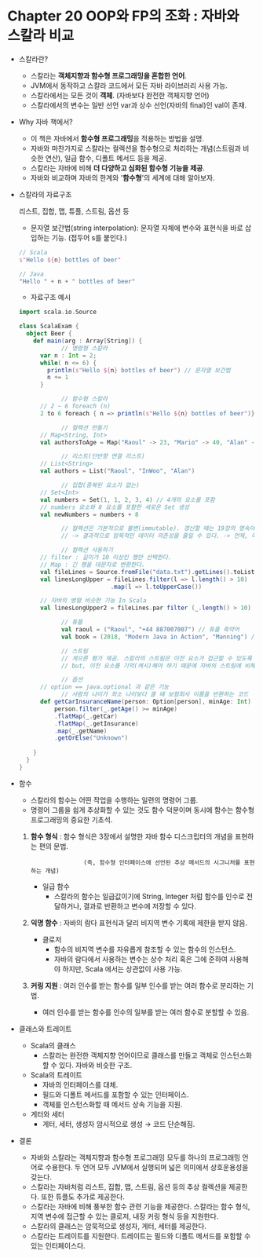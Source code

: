 # Chapter 20 OOP와 FP의 조화 : 자바와 스칼라 비교

- 스칼라란?
    - 스칼라는 **객체지향과 함수형 프로그래밍을 혼합한 언어**.
    - JVM에서 동작하고 스칼라 코드에서 모든 자바 라이브러리 사용 가능.
    - 스칼라에서는 모든 것이 **객체**. (자바보다 완전한 객체지향 언어)
    - 스칼라에서의 변수는 일반 선언 var과 상수 선언(자바의 final)인 val이 존재.
- Why 자바 책에서?
    - 이 책은 자바에서 **함수형 프로그래밍**을 적용하는 방법을 설명.
    - 자바와 마찬가지로 스칼라는 컬렉션을 함수형으로 처리하는 개념(스트림과 비슷한 연산), 일급 함수, 디폴트 메서드 등을 제공.
    - 스칼라는 자바에 비해 **더 다양하고 심화된 함수형 기능을 제공**.
    - 자바와 비교하며 자바의 한계와 '**함수형**'의 세계에 대해 알아보자.
- 스칼라의 자료구조

    리스트, 집합, 맵, 튜플, 스트림, 옵션 등

    - 문자열 보간법(string interpolation): 문자열 자체에 변수와 표현식을 바로 삽입하는 기능. (접두어 s를 붙인다.)

    ```scala
    // Scala
    s"Hello ${n} bottles of beer"
    ```

    ```scala
    // Java
    "Hello " + n + " bottles of beer"
    ```

    - 자료구조 예시

    ```scala
    import scala.io.Source

    class ScalaExam {
      object Beer {
        def main(arg : Array[String]) {
    			// 명령형 스칼라
          var n : Int = 2;
          while( n <= 6) {
            println(s"Hello ${n} bottles of beer") // 문자열 보간법 
            n += 1
          }

    			// 함수형 스칼라
          // 2 ~ 6 foreach (n)
          2 to 6 foreach { n => println(s"Hello ${n} bottles of beer")}

    			// 컬렉션 만들기
          // Map<String, Int>
          val authorsToAge = Map("Raoul" -> 23, "Mario" -> 40, "Alan" -> 53); // ->로 키를 값에 대응시켜 맵 만들기

    			// 리스트(단반향 연결 리스트)
          // List<String>
          val authors = List("Raoul", "InWoo", "Alan")

    			// 집합(중복된 요소가 없는)
          // Set<Int>
          val numbers = Set(1, 1, 2, 3, 4) // 4개의 요소를 포함
          // numbers 요소와 8 요소를 포함한 새로운 Set 생성
          val newNumbers = numbers + 8

    			// 컬렉션은 기본적으로 불변(immutable). 갱신할 때는 19장의 영속이라는 용어 스칼라에도 적용 가능. 
    			// -> 결과적으로 암묵적인 데이터 의존성을 줄일 수 있다. -> 언제, 어디서 컬렉션(또는 다른 공유된 자료구조 등)을 갱신했는지 크게 신경 쓰지 않아도 된다.

    			// 컬렉션 사용하기
          // filter : 길이가 10 이상인 행만 선택한다.
          // Map : 긴 행을 대문자로 변환한다.
          val fileLines = Source.fromFile("data.txt").getLines().toList
          val linesLongUpper = fileLines.filter(l => l.length() > 10)
                              .map(l => l.toUpperCase())

          // 자바의 병렬 비슷한 기능 In Scala
          val linesLongUpper2 = fileLines.par filter (_.length() > 10) map(_.toUpperCase())

    			// 튜플
    			val raoul = ("Raoul", "+44 887007007") // 튜플 축약어
    			val book = (2018, "Modern Java in Action", "Manning") // (Int, String, String)형식의 튜플

    			// 스트림
    			// 게으른 평가 제공. 스칼라의 스트림은 이전 요소가 접근할 수 있도록 기존 계산값을 기억. 
    			// but, 이전 요소를 기억(캐시)해야 하기 때문에 자바의 스트림에 비해 메모리 효율성이 조금 떨어짐.

    			// 옵션
          // option == java.optional 과 같은 기능
    			// 사람의 나이가 최소 나이보다 클 때 보험회사 이름을 반환하는 코드      
          def getCarInsuranceName(person: Option[person], minAge: Int) =
              person.filter(_.getAge() >= minAge)
              .flatMap(_.getCar)
              .flatMap(_.getInsurance)
              .map(_.getName)
              .getOrElse("Unknown")
           
        }
      }
    }
    ```

- 함수
    - 스칼라의 함수는 어떤 작업을 수행하는 일련의 명령어 그룹.
    - 명령어 그룹을 쉽게 추상화할 수 있는 것도 함수 덕분이며 동시에 함수는 함수형 프로그래밍의 중요한 기초석.

    1. **함수 형식** : 함수 형식은 3장에서 설명한 자바 함수 디스크립터의 개념을 표현하는 편의 문법. 

                          (즉, 함수형 인터페이스에 선언된 추상 메서드의 시그니처를 표현하는 개념)

        - 일급 함수
            - 스칼라의 함수는 일급값이기에 String, Integer 처럼 함수를 인수로 전달하거나, 결과로 반환하고 변수에 저장할 수 있다.
    2. **익명 함수** : 자바의 람다 표현식과 달리 비지역 변수 기록에 제한을 받지 않음.
        - 클로저
            - 함수의 비지역 변수를 자유롭게 참조할 수 있는 함수의 인스턴스.
            - 자바의 람다에서 사용하는 변수는 상수 처리 혹은 그에 준하여 사용해야 하지만, Scala 에서는 상관없이 사용 가능.
    3. **커링 지원** : 여러 인수를 받는 함수를 일부 인수를 받는 여러 함수로 분리하는 기법.
        - 여러 인수를 받는 함수를 인수의 일부를 받는 여러 함수로 분할할 수 있음.
- 클래스와 트레이트
    - Scala의 클래스
        - 스칼라는 완전한 객체지향 언어이므로 클래스를 만들고 객체로 인스턴스화할 수 있다. 자바와 비슷한 구조.
    - Scala의 트레이트
        - 자바의 인터페이스를 대체.
        - 필드와 디폴트 메서드를 포함할 수 있는 인터페이스.
        - 객체를 인스턴스화할 때 메서드 상속 기능을 지원.
    - 게터와 세터
        - 게터, 세터, 생성자 암시적으로 생성 → 코드 단순해짐.

- 결론
    - 자바와 스칼라는 객체지향과 함수형 프로그래밍 모두를 하나의 프로그래밍 언어로 수용한다. 두 언어 모두 JVM에서 실행되며 넓은 의미에서 상호운용성을 갖는다.
    - 스칼라는 자바처럼 리스트, 집합, 맵, 스트림, 옵션 등의 추상 컬렉션을 제공한다. 또한 튜플도 추가로 제공한다.
    - 스칼라는 자바에 비해 풍부한 함수 관련 기능을 제공한다. 스칼라는 함수 형식, 지역 변수에 접근할 수 있는 클로저, 내장 커링 형식 등을 지원한다.
    - 스칼라의 클래스는 암묵적으로 생성자, 게터, 세터를 제공한다.
    - 스칼라는 트레이트를 지원한다. 트레이트는 필드와 디폴트 메서드를 포함할 수 있는 인터페이스다.